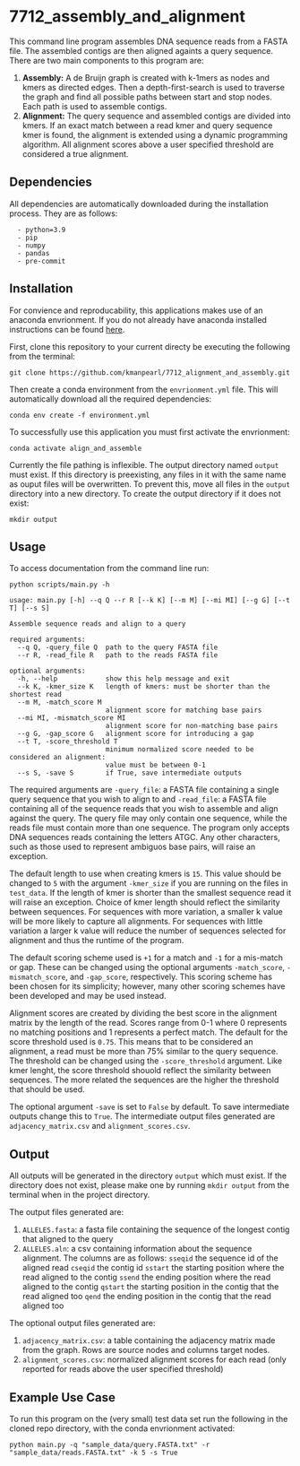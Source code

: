 # 7712_assembly_and_alignment

This command line program assembles DNA sequence reads from a FASTA file. 
The assembled contigs are then aligned againts a query sequence.
There are two main components to this program are:

1. **Assembly:** A de Bruijn graph is created with k-1mers as nodes and kmers as directed edges.
Then a depth-first-search is used to traverse the graph and find all possible paths between start and stop nodes.
Each path is used to assemble contigs.
2. **Alignment:** The query sequence and assembled contigs are divided into kmers. 
If an exact match between a read kmer and query sequence kmer is found, 
the alignment is extended using a dynamic programming algorithm. 
All alignment scores above a user specified threshold are considered a true alignment. 




## Dependencies 

All dependencies are automatically downloaded during the installation process. They are as follows:

```
  - python=3.9 
  - pip
  - numpy
  - pandas
  - pre-commit
```

## Installation 

For convience and reproducability, this applications makes use of an anaconda envrionment. 
If you do not already have anaconda installed instructions can be found [here](https://docs.anaconda.com/anaconda/install/). 

First, clone this repository to your current directy be executing the following from the terminal:

`git clone https://github.com/kmanpearl/7712_alignment_and_assembly.git`


Then create a conda environment from the `envrionment.yml` file. 
This will automatically download all the required dependencies: 

`conda env create -f environment.yml`

To successfully use this application you must first activate the envrionment:

`conda activate align_and_assemble`


Currently the file pathing is inflexible.
The output directory named `output` must exist.
If this directory is preexisting, any files in it with the same name as ouput files will be overwritten. To prevent this, move all files in the `output` directory into a new directory.
To create the output directory if it does not exist:

`mkdir output`

## Usage 

To access documentation from the command line run:

`python scripts/main.py -h`

```
usage: main.py [-h] --q Q --r R [--k K] [--m M] [--mi MI] [--g G] [--t T] [--s S]

Assemble sequence reads and align to a query

required arguments:
  --q Q, -query_file Q  path to the query FASTA file
  --r R, -read_file R   path to the reads FASTA file

optional arguments:
  -h, --help            show this help message and exit
  --k K, -kmer_size K   length of kmers: must be shorter than the shortest read
  --m M, -match_score M
                        alignment score for matching base pairs
  --mi MI, -mismatch_score MI
                        alignment score for non-matching base pairs
  --g G, -gap_score G   alignment score for introducing a gap
  --t T, -score_threshold T
                        minimum normalized score needed to be considered an alignment:
                        value must be between 0-1
  --s S, -save S        if True, save intermediate outputs

```

The required arguments are `-query_file`: a FASTA file containing a single query sequence that you wish to align to and `-read_file`: a FASTA file containing all of the sequence reads that you wish to assemble and align against the query. 
The query file may only contain one sequence, while the reads file must contain more than one sequence.
The program only accepts DNA sequences reads containing the letters ATGC.
Any other characters, such as those used to represent ambiguos base pairs, will raise an exception.  

The default length to use when creating kmers is `15`. 
This value should be changed to `5` with the argument `-kmer_size` if you are running on the files in `test_data`. 
If the length of kmer is shorter than the smallest sequence read it will raise an exception. 
Choice of kmer length should reflect the similarity between sequences.
For sequences with more variation, a smaller k value will be more likely to capture all alignments.
For sequences with little variation a larger k value will reduce the number of sequences selected for alignment and thus the runtime of the program.

The default scoring scheme used is `+1` for a match and `-1` for a mis-match or gap. 
These can be changed using the optional arguments `-match_score`, `-mismatch_score`, and `-gap_score`, respectively. 
This scoring scheme has been chosen for its simplicity; 
however, many other scoring schemes have been developed and may be used instead. 

Alignment scores are created by dividing the best score in the alignment matrix by the length of the read. 
Scores range from 0-1 where 0 represents no matching positions and 1 represents a perfect match. 
The default for the score threshold used is `0.75`. 
This means that to be considered an alignment, a read must be more than 75% similar to the query sequence.
The threshold can be changed using the  `-score_threshold` argument.
Like kmer lenght, the score threshold shouold reflect the similarity between sequences.
The more related the sequences are the higher the threshold that should be used.

The optional argument `-save` is set to `False` by default. 
To save intermediate outputs change this to `True`.
The intermediate output files generated are `adjacency_matrix.csv` and `alignment_scores.csv`.



## Output

All outputs will be generated in the directory `output` which must exist.
If the directory does not exist, please make one by running `mkdir output` from the terminal when in the project directory. 

The output files generated are:

1. `ALLELES.fasta`: a fasta file containing the sequence of the longest contig that aligned to the query
2. `ALLELES.aln`: a csv containing information about the sequence alignment. 
The columns are as follows:
`sseqid` the sequence id of the aligned read
`cseqid` the contig id 
`sstart` the starting position where the read aligned to the contig
`ssend` the ending position where the read aligned to the contig
`qstart` the starting position in the contig that the read aligned too
`qend` the ending position in the contig that the read aligned too

The optional output files generated are: 

1. `adjacency_matrix.csv`: a table containing the adjacency matrix made from the graph. 
Rows are source nodes and columns target nodes. 
1. `alignment_scores.csv`: normalized alignment scores for each read (only reported for reads above the user specified threshold)

## Example Use Case 

To run this program on the (very small) test data set run the following in the cloned repo directory, with the conda envrionment activated:

`python main.py -q "sample_data/query.FASTA.txt" -r "sample_data/reads.FASTA.txt" -k 5 -s True`


